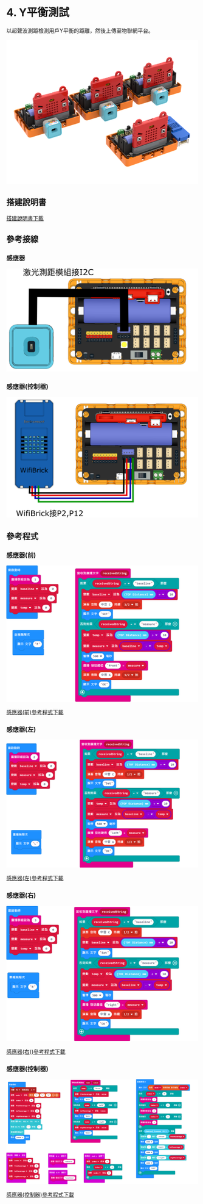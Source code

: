 # 4. Y平衡測試

以超聲波測距檢測用戶Y平衡的距離，然後上傳至物聯網平台。

![](./images/ybalance.png)

## 搭建說明書

[搭建說明書下載]()

## 參考接線

### 感應器

![](./images/ybalance_sensor_wire.png)

### 感應器(控制器)

![](./images/ybalance_controller_wire.png)

## 參考程式

### 感應器(前)

![](./images/ybalance_f_code.png)

[感應器(前)參考程式下載](https://makecode.microbit.org/_Tf63UpRzp9xK)

### 感應器(左)

![](./images/ybalance_l_code.png)

[感應器(左)參考程式下載](https://makecode.microbit.org/_K3Jhvx9qDLRE)

### 感應器(右)

![](./images/ybalance_r_code.png)

[感應器(右))參考程式下載](https://makecode.microbit.org/_Y3mKwmWcxiey)

### 感應器(控制器)

![](./images/ybalance_controller_code.png)

[感應器(控制器)參考程式下載](https://makecode.microbit.org/_TUKAEaFcqdVM)